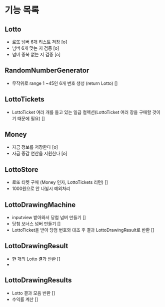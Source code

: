 # 기능 목록

## Lotto
- 로또 넘버 6개 리스트 저장 [o]
- 넘버 6개 맞는 지 검증 [o]
- 넘버 중복 없는 지 검증 [o]

## RandomNumberGenerator
- 무작위로 range 1 ~45인 6개 번호 생성 (return Lotto) []

## LottoTickets
- LottoTicket 여러 개를 들고 있는 일급 컬렉션(LottoTicket 여러 장을 구매할 것이기 때문에 필요) []

## Money
- 자금 정보를 저장한다 [o]
- 자금 증감 연산을 지원한다 [o]

## LottoStore
- 로또 티켓 구매 (Money 인자, LottoTickets 리턴) []
- 1000원으로 안 나뉠시 예외처리

## LottoDrawingMachine
- inputview 받아와서 당첨 넘버 만들기 []
- 당첨 보너스 넘버 만들기 []
- LottoTicket을 받아 당첨 번호와 대조 후 결과 LottoDrawingResult로 반환 []

## LottoDrawingResult
- 한 개의 Lotto 결과 반환 []
- 
## LottoDrawingResults
- Lotto 결과 모음 반환 []
- 수익률 계산 []

